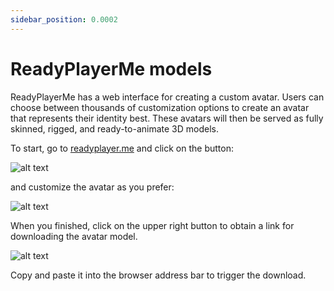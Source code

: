 ```yaml
---
sidebar_position: 0.0002
---
```


# ReadyPlayerMe models

ReadyPlayerMe has a web interface for creating a custom avatar.
Users can choose between thousands of customization options to create an avatar that represents their identity best.
These avatars will then be served as fully skinned, rigged, and ready-to-animate 3D models.

To start, go to [readyplayer.me](https://readyplayer.me) and click on the button:

![alt text](/img/rpm/rpm1_crop.png "Title")

and customize the avatar as you prefer:

![alt text](/img/rpm/rpm2.png "Title")

When you finished, click on the upper right button to obtain a link for downloading the avatar model. 

 ![alt text](/img/rpm/rpm3.png "Title")

Copy and paste it into the browser address bar to trigger the download. 